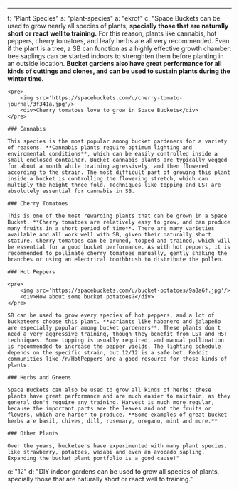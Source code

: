 ---
t: "Plant Species"
s: "plant-species"
a: "ekrof"
c: "Space Buckets can be used to grow nearly all species of plants, **specially those that are naturally short or react well to training.** For this reason, plants like cannabis, hot peppers, cherry tomatoes, and leafy herbs are all very recommended. Even if the plant is a tree, a SB can function as a highly effective growth chamber: tree saplings can be started indoors to strenghten them before planting in an outside location. **Bucket gardens also have great performance for all kinds of cuttings and clones, and can be used to sustain plants during the winter time.**

    <pre>
        <img src='https://spacebuckets.com/u/cherry-tomato-journal/3f341a.jpg'/>
        <div>Cherry tomatoes love to grow in Space Buckets</div>
    </pre>

    ### Cannabis

    This species is the most popular among bucket gardeners for a variety of reasons. **Cannabis plants require optimum lighting and enviromental conditions**, which can be easily controlled inside a small enclosed container. Bucket cannabis plants are typically vegged for about a month while training agressively, and then flowered according to the strain. The most difficult part of growing this plant inside a bucket is controlling the flowering stretch, which can multiply the height three fold. Techniques like topping and LST are absolutely essential for cannabis in SB.

    ### Cherry Tomatoes

    This is one of the most rewarding plants that can be grown in a Space Bucket. **Cherry tomatoes are relatively easy to grow, and can produce many fruits in a short period of time**. There are many varieties available and all work well with SB, given their naturally short stature. Cherry tomatoes can be pruned, topped and trained, which will be essential for a good bucket performance. As with hot peppers, it is recommended to pollinate cherry tomatoes manually, gently shaking the branches or using an electrical toothbrush to distribute the pollen.

    ### Hot Peppers

    <pre>
        <img src='https://spacebuckets.com/u/bucket-potatoes/9a8a6f.jpg'/>
        <div>How about some bucket potatoes?</div>
    </pre>

    SB can be used to grow every species of hot peppers, and a lot of bucketeers choose this plant. **Variants like habanero and jalapeño are especially popular among bucket gardeners**. These plants don't need a very aggressive training, though they benefit from LST and HST techniques. Some topping is usually required, and manual pollination is recommended to increase the pepper yields. The lighting schedule depends on the specific strain, but 12/12 is a safe bet. Reddit communities like /r/HotPeppers are a good resource for these kinds of plants.

    ### Herbs and Greens

    Space Buckets can also be used to grow all kinds of herbs: these plants have great performance and are much easier to maintain, as they general don't require any training. Harvest is much more regular, because the important parts are the leaves and not the fruits or flowers, which are harder to produce. **Some examples of great bucket herbs are basil, chives, dill, rosemary, oregano, mint and more.**

    ### Other Plants

    Over the years, bucketeers have experimented with many plant species, like strawberry, potatoes, wasabi and even an avocado sapling. Expanding the bucket plant portfolio is a good cause!"
o: "12"
d: "DIY indoor gardens can be used to grow all species of plants, specially those that are naturally short or react well to training."